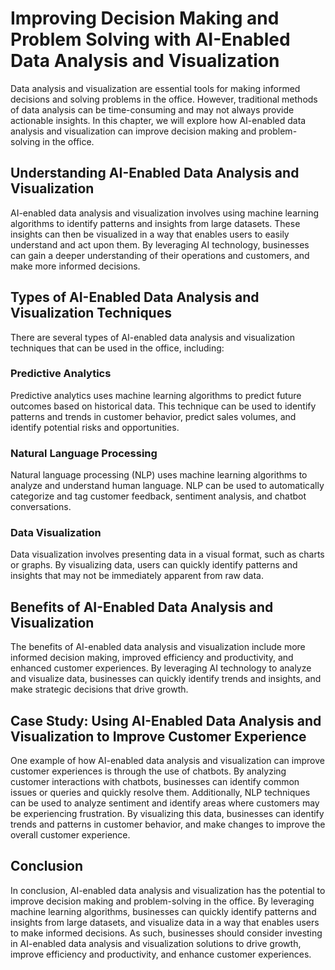 Improving Decision Making and Problem Solving with AI-Enabled Data Analysis and Visualization
========================================================================================================================================================================

Data analysis and visualization are essential tools for making informed decisions and solving problems in the office. However, traditional methods of data analysis can be time-consuming and may not always provide actionable insights. In this chapter, we will explore how AI-enabled data analysis and visualization can improve decision making and problem-solving in the office.

Understanding AI-Enabled Data Analysis and Visualization
--------------------------------------------------------

AI-enabled data analysis and visualization involves using machine learning algorithms to identify patterns and insights from large datasets. These insights can then be visualized in a way that enables users to easily understand and act upon them. By leveraging AI technology, businesses can gain a deeper understanding of their operations and customers, and make more informed decisions.

Types of AI-Enabled Data Analysis and Visualization Techniques
--------------------------------------------------------------

There are several types of AI-enabled data analysis and visualization techniques that can be used in the office, including:

### Predictive Analytics

Predictive analytics uses machine learning algorithms to predict future outcomes based on historical data. This technique can be used to identify patterns and trends in customer behavior, predict sales volumes, and identify potential risks and opportunities.

### Natural Language Processing

Natural language processing (NLP) uses machine learning algorithms to analyze and understand human language. NLP can be used to automatically categorize and tag customer feedback, sentiment analysis, and chatbot conversations.

### Data Visualization

Data visualization involves presenting data in a visual format, such as charts or graphs. By visualizing data, users can quickly identify patterns and insights that may not be immediately apparent from raw data.

Benefits of AI-Enabled Data Analysis and Visualization
------------------------------------------------------

The benefits of AI-enabled data analysis and visualization include more informed decision making, improved efficiency and productivity, and enhanced customer experiences. By leveraging AI technology to analyze and visualize data, businesses can quickly identify trends and insights, and make strategic decisions that drive growth.

Case Study: Using AI-Enabled Data Analysis and Visualization to Improve Customer Experience
-------------------------------------------------------------------------------------------

One example of how AI-enabled data analysis and visualization can improve customer experiences is through the use of chatbots. By analyzing customer interactions with chatbots, businesses can identify common issues or queries and quickly resolve them. Additionally, NLP techniques can be used to analyze sentiment and identify areas where customers may be experiencing frustration. By visualizing this data, businesses can identify trends and patterns in customer behavior, and make changes to improve the overall customer experience.

Conclusion
----------

In conclusion, AI-enabled data analysis and visualization has the potential to improve decision making and problem-solving in the office. By leveraging machine learning algorithms, businesses can quickly identify patterns and insights from large datasets, and visualize data in a way that enables users to make informed decisions. As such, businesses should consider investing in AI-enabled data analysis and visualization solutions to drive growth, improve efficiency and productivity, and enhance customer experiences.
